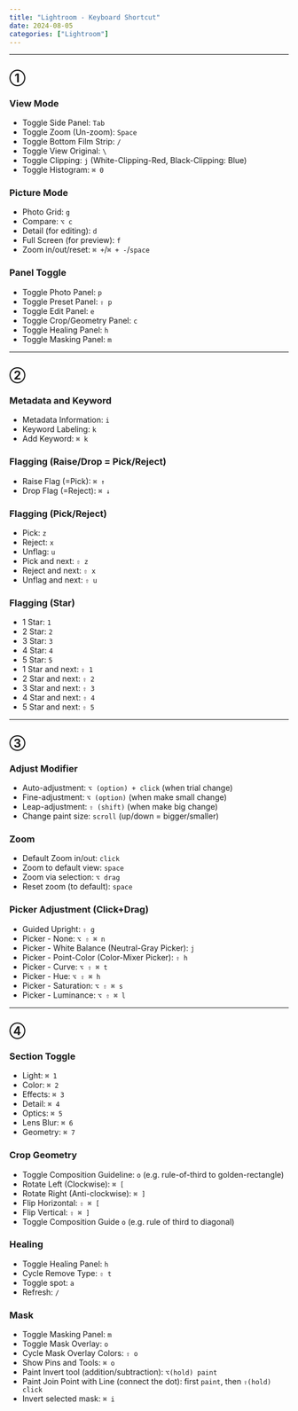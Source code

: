 ```yaml
---
title: "Lightroom - Keyboard Shortcut"
date: 2024-08-05
categories: ["Lightroom"]
---
```



------------------------------------------------------------------------
## ①

### View Mode
- Toggle Side Panel: `Tab`
- Toggle Zoom (Un-zoom): `Space`
- Toggle Bottom Film Strip: `/`
- Toggle View Original: `\`
- Toggle Clipping: `j` (White-Clipping-Red, Black-Clipping: Blue)
- Toggle Histogram: `⌘ 0`

### Picture Mode
- Photo Grid: `g`
- Compare: `⌥ c`
- Detail (for editing): `d`
- Full Screen (for preview): `f`
- Zoom in/out/reset: `⌘ +`/`⌘ + -`/`space`

### Panel Toggle
- Toggle Photo Panel: `p`
- Toggle Preset Panel: `⇧ p`
- Toggle Edit Panel: `e`
- Toggle Crop/Geometry Panel: `c`
- Toggle Healing Panel: `h`
- Toggle Masking Panel: `m`


------------------------------------------------------------------------
## ②

### Metadata and Keyword
- Metadata Information: `i`
- Keyword Labeling: `k`
- Add Keyword: `⌘ k`

### Flagging (Raise/Drop = Pick/Reject)
- Raise Flag (=Pick): `⌘ ↑`
- Drop Flag (=Reject): `⌘ ↓`

### Flagging (Pick/Reject)
- Pick: `z`
- Reject: `x`
- Unflag: `u`
- Pick and next: `⇧ z`
- Reject and next: `⇧ x`
- Unflag and next: `⇧ u`

### Flagging (Star)
- 1 Star: `1`
- 2 Star: `2`
- 3 Star: `3`
- 4 Star: `4`
- 5 Star: `5`
- 1 Star and next: `⇧ 1`
- 2 Star and next: `⇧ 2`
- 3 Star and next: `⇧ 3`
- 4 Star and next: `⇧ 4`
- 5 Star and next: `⇧ 5`


------------------------------------------------------------------------
## ③

### Adjust Modifier
- Auto-adjustment: `⌥ (option) + click` (when trial change)
- Fine-adjustment: `⌥ (option)` (when make small change)
- Leap-adjustment: `⇧ (shift)` (when make big change)
- Change paint size: `scroll` (up/down = bigger/smaller)


### Zoom
- Default Zoom in/out: `click`
- Zoom to default view: `space`
- Zoom via selection: `⌥ drag`
- Reset zoom (to default): `space`


### Picker Adjustment (Click+Drag)
- Guided Upright: `⇧ g`
- Picker - None: `⌥ ⇧ ⌘ n`
- Picker - White Balance (Neutral-Gray Picker): `j`
- Picker - Point-Color (Color-Mixer Picker): `⇧ h`
- Picker - Curve: `⌥ ⇧ ⌘ t`
- Picker - Hue: `⌥ ⇧ ⌘ h`
- Picker - Saturation: `⌥ ⇧ ⌘ s`
- Picker - Luminance: `⌥ ⇧ ⌘ l`


------------------------------------------------------------------------
## ④

### Section Toggle
- Light: `⌘ 1`
- Color: `⌘ 2`
- Effects: `⌘ 3`
- Detail: `⌘ 4`
- Optics: `⌘ 5`
- Lens Blur: `⌘ 6`
- Geometry: `⌘ 7`

### Crop Geometry
- Toggle Composition Guideline: `o` (e.g. rule-of-third to golden-rectangle)
- Rotate Left (Clockwise): `⌘ [`
- Rotate Right (Anti-clockwise): `⌘ ]`
- Flip Horizontal: `⇧ ⌘ [`
- Flip Vertical: `⇧ ⌘ ]`
- Toggle Composition Guide `o` (e.g. rule of third to diagonal)

### Healing
- Toggle Healing Panel: `h`
- Cycle Remove Type: `⇧ t`
- Toggle spot: `a`
- Refresh: `/`

### Mask
- Toggle Masking Panel: `m`
- Toggle Mask Overlay: `o`
- Cycle Mask Overlay Colors: `⇧ o`
- Show Pins and Tools: `⌘ o`
- Paint Invert tool (addition/subtraction): `⌥(hold) paint`
- Paint Join Point with Line (connect the dot): first `paint`, then `⇧(hold) click`
- Invert selected mask: `⌘ i`

